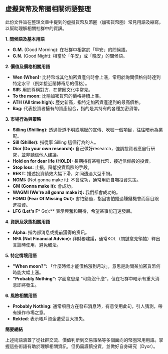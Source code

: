 ## 虛擬貨幣及幣圈相關術語整理

此份文件旨在整理文章中提到的虛擬貨幣及幣圈（加密貨幣圈）常見用語及縮寫，以幫助理解相關社群中的資訊。

**1. 問候語及基本用語**

*   **G.M.** (Good Morning): 在社群中相當於「早安」的問候語。
*   **G.N.** (Good Night):  相當於「午安」或「晚安」的問候語。

**2. 價值及價格相關用語**

*   **Wen (When):** 比特幣或其他加密資產何時會上漲，常用於詢問價格何時達到特定水平（例如接近蘭博奇尼的價格）。
*   **SIR:** 用於尊稱對方，在幣圈文化中常見。
*   **To the moon:** 比喻加密貨幣的價格持續上漲。
*    **ATH (All time high):** 歷史新高，指特定加密資產達到的最高價格。
*    **Bag:** 代表投資者擁有的資產組合，指的是其持有的各種加密貨幣。

**3. 市場行為與策略**

*   **Silling (Shilling):**  透過管道不明或隱密的宣傳、吹噓一個項目，往往暗示為業配。
*   **Sill (Shiller):**  指從事 Silling 這個行為的人。
*   **Dior (Do your own research):**  自己做好research，強調投資者應自行研究，並非聽信他人建議。
*    **Hold on for dear life (HOLD):** 長期持有某種代幣，接近信仰般的投資。
*   **Stop loss**: 止損，降低投資風險的手段。
*   **REKT:** 描述投資績效大幅下滑，如同遭遇大型車禍。
*    **NGMI:** (Not gonna make it): 不會成功，通常用於自嘲投資失策。
*    **GM (Gonna make it):** 會成功。
*    **WAGMI (We're all gonna make it):** 我們都會成功的。
*   **FOMO (Fear Of Missing Out):** 害怕錯過，指因害怕錯過賺錢機會而盲目跟進投資。
*   **LFG (Let's F*** Go):** 表示興奮和期待，希望某事能迅速發展。

**4. 資訊及狀態相關用語**

*   **Alpha:** 指內部消息或提前獲得的资讯。
*   **NFA (Not Financial Advice):**  非財務建議，通常KOL（關鍵意見領袖）釋出言論時使用，避免觸法。

**5. 特定情境用語**

*   **"When moon?":**  「什麼時候才能價格漲到月球」，意思是詢問某加密貨幣何時能大幅上漲。
*    **"Probably Nothing":** 字面意思是 "可能沒什麼"，但在社群中暗示有重大消息即將發生。

**6.  風險相關用語**
*   **Probably Nothing:** 通常項目方在發布消息時，有意使用此句，引人猜測，帶有操作市場之意。
*    **Rekted**: 表示帳戶資金遭受巨大損失。

**簡要總結**

上述術語涵蓋了從社群交流、價值判斷到交易策略等多個面向的幣圈常用用語。掌握這些術語有助於理解相關資訊，但仍需謹慎投資，並做好自身研究（Dyor）。